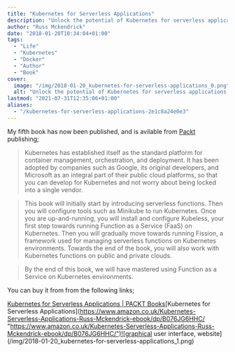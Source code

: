 ```yaml
---
title: "Kubernetes for Serverless Applications"
description: "Unlock the potential of Kubernetes for serverless applications with insights and practical guidance from Russ Mckendrick's latest book."
author: "Russ Mckendrick"
date: "2018-01-20T10:34:04+01:00"
tags:
  - "Life"
  - "Kubernetes"
  - "Docker"
  - "Author"
  - "Book"
cover:
  image: "/img/2018-01-20_kubernetes-for-serverless-applications_0.png"
  alt: "Unlock the potential of Kubernetes for serverless applications with insights and practical guidance from Russ Mckendrick's latest book."
lastmod: "2021-07-31T12:35:06+01:00"
aliases:
  - "/kubernetes-for-serverless-applications-2e1c8a24e0e3"
---
```


My fifth book has now been published, and is avilable from [Packt](https://medium.com/u/8ef58ed680e6) publishing;

> Kubernetes has established itself as the standard platform for container management, orchestration, and deployment. It has been adopted by companies such as Google, its original developers, and Microsoft as an integral part of their public cloud platforms, so that you can develop for Kubernetes and not worry about being locked into a single vendor.

> This book will initially start by introducing serverless functions. Then you will configure tools such as Minikube to run Kubernetes. Once you are up-and-running, you will install and configure Kubeless, your first step towards running Function as a Service (FaaS) on Kubernetes. Then you will gradually move towards running Fission, a framework used for managing serverless functions on Kubernetes environments. Towards the end of the book, you will also work with Kubernetes functions on public and private clouds.

> By the end of this book, we will have mastered using Function as a Service on Kubernetes environments.

You can buy it from from the following links;

[Kubernetes for Serverless Applications | PACKT Books](https://www.packtpub.com/networking-and-servers/kubernetes-serverless-applications "https://www.packtpub.com/networking-and-servers/kubernetes-serverless-applications")[Kubernetes for Serverless Applications](https://www.amazon.co.uk/Kubernetes-Serverless-Applications-Russ-Mckendrick-ebook/dp/B076JG6HHC/ "https://www.amazon.co.uk/Kubernetes-Serverless-Applications-Russ-Mckendrick-ebook/dp/B076JG6HHC/")![graphical user interface, website](/img/2018-01-20_kubernetes-for-serverless-applications_1.png)
